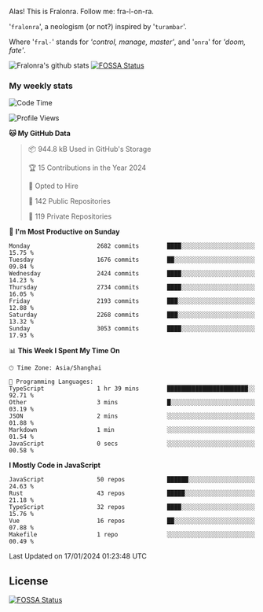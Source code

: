 Alas! This is Fralonra. Follow me: fra-l-on-ra.

'`fralonra`', a neologism (or not?) inspired by '`turambar`'.

Where '`fral-`' stands for *'control, manage, master'*, and '`onra`' for *'doom, fate'*.

![Fralonra's github stats](https://github-readme-stats.vercel.app/api?username=fralonra)
[![FOSSA Status](https://app.fossa.com/api/projects/git%2Bgithub.com%2Ffralonra%2Ffralonra.svg?type=shield)](https://app.fossa.com/projects/git%2Bgithub.com%2Ffralonra%2Ffralonra?ref=badge_shield)

### My weekly stats

<!--START_SECTION:waka-->
![Code Time](http://img.shields.io/badge/Code%20Time-4%2C420%20hrs%2019%20mins-blue)

![Profile Views](http://img.shields.io/badge/Profile%20Views-0-blue)

**🐱 My GitHub Data** 

> 📦 944.8 kB Used in GitHub's Storage 
 > 
> 🏆 15 Contributions in the Year 2024
 > 
> 💼 Opted to Hire
 > 
> 📜 142 Public Repositories 
 > 
> 🔑 119 Private Repositories 
 > 
📅 **I'm Most Productive on Sunday** 

```text
Monday                   2682 commits        ████░░░░░░░░░░░░░░░░░░░░░   15.75 % 
Tuesday                  1676 commits        ██░░░░░░░░░░░░░░░░░░░░░░░   09.84 % 
Wednesday                2424 commits        ████░░░░░░░░░░░░░░░░░░░░░   14.23 % 
Thursday                 2734 commits        ████░░░░░░░░░░░░░░░░░░░░░   16.05 % 
Friday                   2193 commits        ███░░░░░░░░░░░░░░░░░░░░░░   12.88 % 
Saturday                 2268 commits        ███░░░░░░░░░░░░░░░░░░░░░░   13.32 % 
Sunday                   3053 commits        ████░░░░░░░░░░░░░░░░░░░░░   17.93 % 
```


📊 **This Week I Spent My Time On** 

```text
🕑︎ Time Zone: Asia/Shanghai

💬 Programming Languages: 
TypeScript               1 hr 39 mins        ███████████████████████░░   92.71 % 
Other                    3 mins              █░░░░░░░░░░░░░░░░░░░░░░░░   03.19 % 
JSON                     2 mins              ░░░░░░░░░░░░░░░░░░░░░░░░░   01.88 % 
Markdown                 1 min               ░░░░░░░░░░░░░░░░░░░░░░░░░   01.54 % 
JavaScript               0 secs              ░░░░░░░░░░░░░░░░░░░░░░░░░   00.58 % 
```

**I Mostly Code in JavaScript** 

```text
JavaScript               50 repos            ██████░░░░░░░░░░░░░░░░░░░   24.63 % 
Rust                     43 repos            █████░░░░░░░░░░░░░░░░░░░░   21.18 % 
TypeScript               32 repos            ████░░░░░░░░░░░░░░░░░░░░░   15.76 % 
Vue                      16 repos            ██░░░░░░░░░░░░░░░░░░░░░░░   07.88 % 
Makefile                 1 repo              ░░░░░░░░░░░░░░░░░░░░░░░░░   00.49 % 
```




 Last Updated on 17/01/2024 01:23:48 UTC
<!--END_SECTION:waka-->

## License
[![FOSSA Status](https://app.fossa.com/api/projects/git%2Bgithub.com%2Ffralonra%2Ffralonra.svg?type=large)](https://app.fossa.com/projects/git%2Bgithub.com%2Ffralonra%2Ffralonra?ref=badge_large)